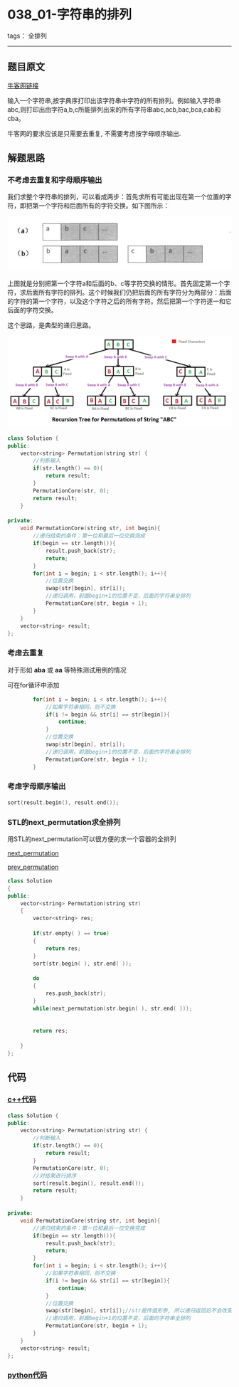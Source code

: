 # 038_01-字符串的排列

tags： 全排列

---

## 题目原文

[牛客网链接](https://www.nowcoder.com/practice/fe6b651b66ae47d7acce78ffdd9a96c7?tpId=13&tqId=11180&tPage=2&rp=1&ru=%2Fta%2Fcoding-interviews&qru=%2Fta%2Fcoding-interviews%2Fquestion-ranking)

输入一个字符串,按字典序打印出该字符串中字符的所有排列。例如输入字符串abc,则打印出由字符a,b,c所能排列出来的所有字符串abc,acb,bac,bca,cab和cba。

牛客网的要求应该是只需要去重复, 不需要考虑按字母顺序输出.

## 解题思路

### 不考虑去重复和字母顺序输出

我们求整个字符串的排列，可以看成两步：首先求所有可能出现在第一个位置的字符，即把第一个字符和后面所有的字符交换。如下图所示：

[![剑指Offer（二十七）：字符串的排列](img/readme.assets/basis_27_1.jpg)](https://cuijiahua.com/wp-content/uploads/2017/12/basis_27_1.jpg)

上图就是分别把第一个字符a和后面的b、c等字符交换的情形。首先固定第一个字符，求后面所有字符的排列。这个时候我们仍把后面的所有字符分为两部分：后面的字符的第一个字符，以及这个字符之后的所有字符。然后把第一个字符逐一和它后面的字符交换。

这个思路，是典型的递归思路。

![å¾çè¯´æ](img/readme.assets/7578108_1499250116235_8F032F665EBB2978C26C4051D5B89E90.png)

```c++
class Solution {
public:
    vector<string> Permutation(string str) {
        //判断输入
        if(str.length() == 0){
            return result;
        }
        PermutationCore(str, 0);
        return result;
    }
    
private:
    void PermutationCore(string str, int begin){
        //递归结束的条件：第一位和最后一位交换完成
        if(begin == str.length()){
            result.push_back(str);
            return;
        }
        for(int i = begin; i < str.length(); i++){
            //位置交换
            swap(str[begin], str[i]);
            //递归调用，前面begin+1的位置不变，后面的字符串全排列
            PermutationCore(str, begin + 1);
        }
    }
    vector<string> result;
};
```

### 考虑去重复

对于形如 **aba** 或 **aa** 等特殊测试用例的情况

可在for循环中添加

```c++
        for(int i = begin; i < str.length(); i++){
            //如果字符串相同，则不交换
            if(i != begin && str[i] == str[begin]){
                continue;
            }
            //位置交换
            swap(str[begin], str[i]);
            //递归调用，前面begin+1的位置不变，后面的字符串全排列
            PermutationCore(str, begin + 1);
        }
```

### 考虑字母顺序输出

```c++
sort(result.begin(), result.end());
```

### STL的next_permutation求全排列

用STL的next_permutation可以很方便的求一个容器的全排列

[next_permutation](https://www.cnblogs.com/eudiwffe/p/6260699.html)

[prev_permutation](http://c.biancheng.net/view/598.html)

```c++
class Solution
{
public:
    vector<string> Permutation(string str)
    {
        vector<string> res;

        if(str.empty( ) == true)
        {
            return res;
        }
        sort(str.begin( ), str.end( ));

        do
        {
            res.push_back(str);
        }
        while(next_permutation(str.begin( ), str.end( )));


        return res;

    }
};
```



## 代码

### [c++代码](./src/cpp/038_01-字符串的排列.cpp)

```c++
class Solution {
public:
    vector<string> Permutation(string str) {
        //判断输入
        if(str.length() == 0){
            return result;
        }
        PermutationCore(str, 0);
        //对结果进行排序
        sort(result.begin(), result.end());
        return result;
    }
    
private:
    void PermutationCore(string str, int begin){
        //递归结束的条件：第一位和最后一位交换完成
        if(begin == str.length()){
            result.push_back(str);
            return;
        }
        for(int i = begin; i < str.length(); i++){
            //如果字符串相同，则不交换
            if(i != begin && str[i] == str[begin]){
                continue;
            }
            //位置交换
            swap(str[begin], str[i]);//str是传值形参, 所以递归返回后不会改变str
            //递归调用，前面begin+1的位置不变，后面的字符串全排列
            PermutationCore(str, begin + 1);
        }
    }
    vector<string> result;
};
```

### [python代码](./src/python/038_01-字符串的排列.py)

```python

```
